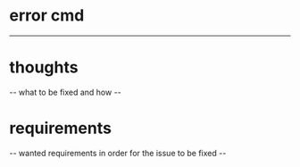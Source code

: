 # error cmd 
----

# thoughts  
-- what to be fixed and how --
# requirements 
-- wanted requirements in order for the issue to be fixed -- 
